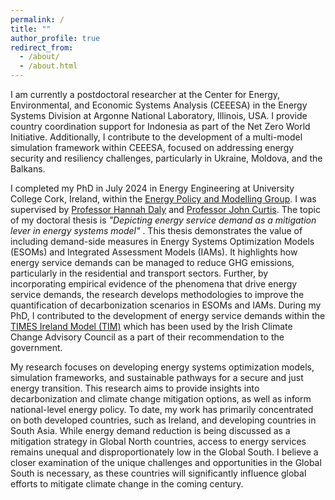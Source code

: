 ```yaml
---
permalink: /
title: ""
author_profile: true
redirect_from: 
  - /about/
  - /about.html
---
```


I am currently a postdoctoral researcher at the Center for Energy, Environmental, and Economic Systems Analysis (CEEESA) in the Energy Systems Division at Argonne National Laboratory, Illinois, USA. I provide country coordination support for Indonesia as part of the Net Zero World Initiative. Additionally, I contribute to the development of a multi-model simulation framework within CEEESA, focused on addressing energy security and resiliency challenges, particularly in Ukraine, Moldova, and the Balkans. 

I completed my PhD in July 2024 in Energy Engineering at University College Cork, Ireland, within the [Energy Policy and Modelling Group](https://www.ucc.ie/en/epmg/). I was supervised by [Professor Hannah Daly](https://research.ucc.ie/profiles/D021/h.daly@ucc.ie) and [Professor John Curtis](https://www.esri.ie/people/john-curtis). The topic of my doctoral thesis is <i>"Depicting energy service demand as a mitigation lever in energy systems model" </i>. This thesis demonstrates the value of including demand-side measures in Energy Systems Optimization Models (ESOMs) and Integrated Assessment Models (IAMs). It highlights how energy service demands can be managed to reduce GHG emissions, particularly in the residential and transport sectors. Further, by incorporating empirical evidence of the phenomena that drive energy service demands, the research develops methodologies to improve the quantification of decarbonization scenarios in ESOMs and IAMs. During my PhD, I contributed to the development of energy service demands within the [TIMES Ireland Model (TIM)](https://www.ucc.ie/en/epmg/models/tim/#model-developers) which has been used by the Irish Climate Change Advisory Council as a part of their recommendation to the government. 

My research focuses on developing energy systems optimization models, simulation frameworks, and sustainable pathways for a secure and just energy transition. This research aims to provide insights into decarbonization and climate change mitigation options, as well as inform national-level energy policy. To date, my work has primarily concentrated on both developed countries, such as Ireland, and developing countries in South Asia. While energy demand reduction is being discussed as a mitigation strategy in Global North countries, access to energy services remains unequal and disproportionately low in the Global South. I believe a closer examination of the unique challenges and opportunities in the Global South is necessary, as these countries will significantly influence global efforts to mitigate climate change in the coming century.

